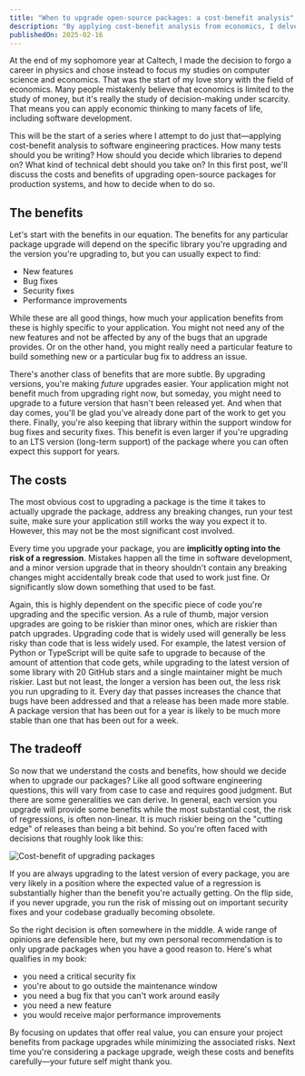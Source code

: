 ```yaml
---
title: "When to upgrade open-source packages: a cost-benefit analysis"
description: "By applying cost-benefit analysis from economics, I delve into how developers can make informed choices about upgrading dependencies in production systems."
publishedOn: 2025-02-16
---
```


At the end of my sophomore year at Caltech, I made the decision to forgo a career in physics and chose instead to focus my studies on computer science and economics. That was the start of my love story with the field of economics. Many people mistakenly believe that economics is limited to the study of money, but it's really the study of decision-making under scarcity. That means you can apply economic thinking to many facets of life, including software development.

This will be the start of a series where I attempt to do just that—applying cost-benefit analysis to software engineering practices. How many tests should you be writing? How should you decide which libraries to depend on? What kind of technical debt should you take on? In this first post, we'll discuss the costs and benefits of upgrading open-source packages for production systems, and how to decide when to do so.

## The benefits

Let's start with the benefits in our equation. The benefits for any particular package upgrade will depend on the specific library you're upgrading and the version you're upgrading to, but you can usually expect to find:

- New features
- Bug fixes
- Security fixes
- Performance improvements

While these are all good things, how much your application benefits from these is highly specific to your application. You might not need any of the new features and not be affected by any of the bugs that an upgrade provides. Or on the other hand, you might really need a particular feature to build something new or a particular bug fix to address an issue.

There's another class of benefits that are more subtle. By upgrading versions, you're making _future_ upgrades easier. Your application might not benefit much from upgrading right now, but someday, you might need to upgrade to a future version that hasn't been released yet. And when that day comes, you'll be glad you've already done part of the work to get you there. Finally, you're also keeping that library within the support window for bug fixes and security fixes. This benefit is even larger if you're upgrading to an LTS version (long-term support) of the package where you can often expect this support for years.

## The costs

The most obvious cost to upgrading a package is the time it takes to actually upgrade the package, address any breaking changes, run your test suite, make sure your application still works the way you expect it to. However, this may not be the most significant cost involved.

Every time you upgrade your package, you are **implicitly opting into the risk of a regression**. Mistakes happen all the time in software development, and a minor version upgrade that in theory shouldn't contain any breaking changes might accidentally break code that used to work just fine. Or significantly slow down something that used to be fast.

Again, this is highly dependent on the specific piece of code you're upgrading and the specific version. As a rule of thumb, major version upgrades are going to be riskier than minor ones, which are riskier than patch upgrades. Upgrading code that is widely used will generally be less risky than code that is less widely used. For example, the latest version of Python or TypeScript will be quite safe to upgrade to because of the amount of attention that code gets, while upgrading to the latest version of some library with 20 GitHub stars and a single maintainer might be much riskier. Last but not least, the longer a version has been out, the less risk you run upgrading to it. Every day that passes increases the chance that bugs have been addressed and that a release has been made more stable. A package version that has been out for a year is likely to be much more stable than one that has been out for a week.

## The tradeoff

So now that we understand the costs and benefits, how should we decide when to upgrade our packages? Like all good software engineering questions, this will vary from case to case and requires good judgment. But there are some generalities we can derive. In general, each version you upgrade will provide some benefits while the most substantial cost, the risk of regressions, is often non-linear. It is much riskier being on the "cutting edge" of releases than being a bit behind. So you're often faced with decisions that roughly look like this:

![Cost-benefit of upgrading packages](assets/upgrading-cost-benefit.svg)

If you are always upgrading to the latest version of every package, you are very likely in a position where the expected value of a regression is substantially higher than the benefit you're actually getting. On the flip side, if you never upgrade, you run the risk of missing out on important security fixes and your codebase gradually becoming obsolete.

So the right decision is often somewhere in the middle. A wide range of opinions are defensible here, but my own personal recommendation is to only upgrade packages when you have a good reason to. Here's what qualifies in my book:

- you need a critical security fix
- you're about to go outside the maintenance window
- you need a bug fix that you can't work around easily
- you need a new feature
- you would receive major performance improvements

By focusing on updates that offer real value, you can ensure your project benefits from package upgrades while minimizing the associated risks. Next time you're considering a package upgrade, weigh these costs and benefits carefully—your future self might thank you.
